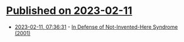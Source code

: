 # [Published on 2023-02-11](index.md)

* [2023-02-11, 07:36:31](https://news.ycombinator.com/item?id=34750382) - [In Defense of Not-Invented-Here Syndrome (2001)](https://www.joelonsoftware.com/2001/10/14/in-defense-of-not-invented-here-syndrome/)
